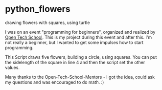 # python_flowers
drawing flowers with squares, using turtle

I was on an event "programming for beginners", organized and realized by [Open Tech School](http://www.opentechschool.org/). This is my project during this event and after this.
I'm not really a beginner, but I wanted to get some impulses how to start programming. 

This Script draws five flowers, building a circle, using squares. You can put the sidelength of the square in line 4 and then the script set the other values.

Many thanks to the Open-Tech-School-Mentors - I got the idea, could ask my questions and was encouraged to do math. :)
